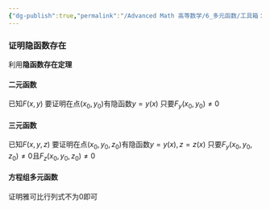 ```yaml
---
{"dg-publish":true,"permalink":"/Advanced Math 高等数学/6_多元函数/工具箱：多元函数隐函数/","tags":["微积分","工具箱"]}
---
```


### 证明隐函数存在

利用**隐函数存在定理**
#### 二元函数
已知$F(x,y)$
要证明在点$(x_{0},y_{0})$有隐函数$y=y(x)$
只要$F_{y}(x_{0},y_{0}) \ne 0$

#### 三元函数
已知$F(x,y,z)$
要证明在点$(x_{0},y_{0},z_{0})$有隐函数$y=y(x), z= z(x)$
只要$F_{y}(x_{0},y_{0},z_{0}) \ne 0$且$F_{z}(x_{0},y_{0},z_{0}) \ne 0$

#### 方程组多元函数
证明雅可比行列式不为$0$即可
